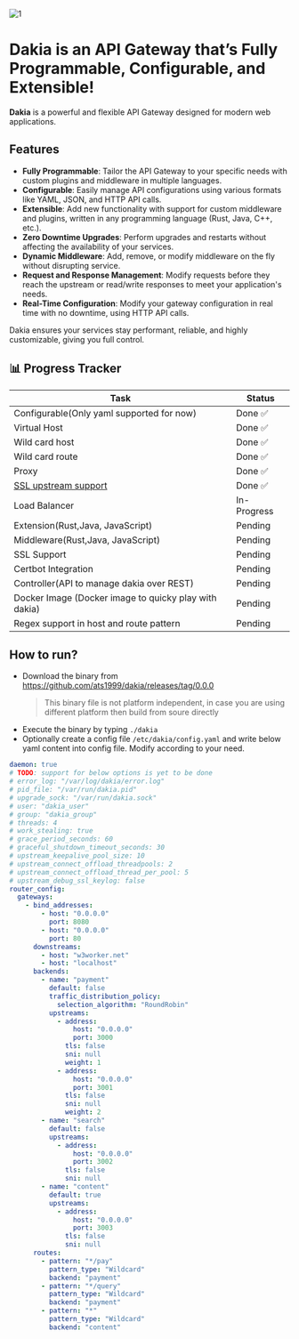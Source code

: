 <!--
```text
_______
\  ___ `'.                    .          .--.
 ' |--.\  \                 .'|          |__|
 | |    \  '              .'  |          .--.
 | |     |  '     __     <    |          |  |     __
 | |     |  |  .:--.'.    |   | ____     |  |  .:--.'.
 | |     ' .' / |   \ |   |   | \ .'     |  | / |   \ |
 | |___.' /'  `" __ | |   |   |/  .      |  | `" __ | |
/_______.'/    .'.''| |   |    /\  \     |__|  .'.''| |
\_______|/    / /   | |_  |   |  \  \         / /   | |_
              \ \._,\ '/  '    \  \  \        \ \._,\ '/
               `--'  `"  '------'  '---'       `--'  `"
```
-->

<!-- canva logo url -> https://www.canva.com/design/DAGZAdY1d9c/YCHWZRD78H5j0CAWaaF6gw/edit -->

![1](https://github.com/user-attachments/assets/fd00ba75-3f0d-4806-b3c9-cc972ebaf126)

# Dakia is an API Gateway that’s Fully Programmable, Configurable, and Extensible!

**Dakia** is a powerful and flexible API Gateway designed for modern web applications.

## Features

- **Fully Programmable**: Tailor the API Gateway to your specific needs with custom plugins and middleware in multiple languages.
- **Configurable**: Easily manage API configurations using various formats like YAML, JSON, and HTTP API calls.
- **Extensible**: Add new functionality with support for custom middleware and plugins, written in any programming language (Rust, Java, C++, etc.).
- **Zero Downtime Upgrades**: Perform upgrades and restarts without affecting the availability of your services.
- **Dynamic Middleware**: Add, remove, or modify middleware on the fly without disrupting service.
- **Request and Response Management**: Modify requests before they reach the upstream or read/write responses to meet your application's needs.
- **Real-Time Configuration**: Modify your gateway configuration in real time with no downtime, using HTTP API calls.

Dakia ensures your services stay performant, reliable, and highly customizable, giving you full control.

## 📊 Progress Tracker

| Task                                                                          | Status      |
| ----------------------------------------------------------------------------- | ----------- |
| Configurable(Only yaml supported for now)                                     | Done ✅     |
| Virtual Host                                                                  | Done ✅     |
| Wild card host                                                                | Done ✅     |
| Wild card route                                                               | Done ✅     |
| Proxy                                                                         | Done ✅     |
| [ SSL upstream support](https://en.wikipedia.org/wiki/Server_Name_Indication) | Done ✅     |
| Load Balancer                                                                 | In-Progress |
| Extension(Rust,Java, JavaScript)                                              | Pending     |
| Middleware(Rust,Java, JavaScript)                                             | Pending     |
| SSL Support                                                                   | Pending     |
| Certbot Integration                                                           | Pending     |
| Controller(API to manage dakia over REST)                                     | Pending     |
| Docker Image (Docker image to quicky play with dakia)                         | Pending     |
| Regex support in host and route pattern                                       | Pending     |

## How to run?

- Download the binary from https://github.com/ats1999/dakia/releases/tag/0.0.0
  > This binary file is not platform independent, in case you are using different platform then build from soure directly
- Execute the binary by typing `./dakia`
- Optionally create a config file `/etc/dakia/config.yaml` and write below yaml content into config file. Modify according to your need.

```yaml
daemon: true
# TODO: support for below options is yet to be done
# error_log: "/var/log/dakia/error.log"
# pid_file: "/var/run/dakia.pid"
# upgrade_sock: "/var/run/dakia.sock"
# user: "dakia_user"
# group: "dakia_group"
# threads: 4
# work_stealing: true
# grace_period_seconds: 60
# graceful_shutdown_timeout_seconds: 30
# upstream_keepalive_pool_size: 10
# upstream_connect_offload_threadpools: 2
# upstream_connect_offload_thread_per_pool: 5
# upstream_debug_ssl_keylog: false
router_config:
  gateways:
    - bind_addresses:
        - host: "0.0.0.0"
          port: 8080
        - host: "0.0.0.0"
          port: 80
      downstreams:
        - host: "w3worker.net"
        - host: "localhost"
      backends:
        - name: "payment"
          default: false
          traffic_distribution_policy:
            selection_algorithm: "RoundRobin"
          upstreams:
            - address:
                host: "0.0.0.0"
                port: 3000
              tls: false
              sni: null
              weight: 1
            - address:
                host: "0.0.0.0"
                port: 3001
              tls: false
              sni: null
              weight: 2
        - name: "search"
          default: false
          upstreams:
            - address:
                host: "0.0.0.0"
                port: 3002
              tls: false
              sni: null
        - name: "content"
          default: true
          upstreams:
            - address:
                host: "0.0.0.0"
                port: 3003
              tls: false
              sni: null
      routes:
        - pattern: "*/pay"
          pattern_type: "Wildcard"
          backend: "payment"
        - pattern: "*/query"
          pattern_type: "Wildcard"
          backend: "payment"
        - pattern: "*"
          pattern_type: "Wildcard"
          backend: "content"
```
